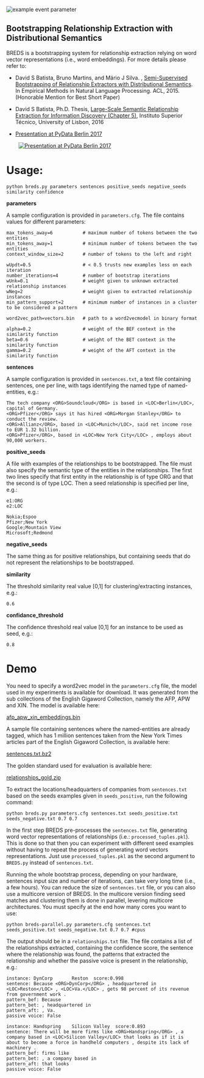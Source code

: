 ![example event parameter](https://github.com/davidsbatista/BREDS/actions/workflows/code_checks.yml/badge.svg?event=pull_request)

## Bootstrapping Relationship Extraction with Distributional Semantics

BREDS is a bootstrapping system for relationship extraction relying on word vector representations (i.e., word embeddings). For more details please refer to:

- David S Batista, Bruno Martins, and Mário J Silva. , [Semi-Supervised Bootstrapping of Relationship Extractors with Distributional Semantics](http://davidsbatista.net/assets/documents/publications/breds-emnlp_15.pdf). In Empirical Methods in Natural Language Processing. ACL, 2015. (Honorable Mention for Best Short Paper)

- David S Batista, Ph.D. Thesis, [Large-Scale Semantic Relationship Extraction for Information Discovery (Chapter 5)](http://davidsbatista.net/assets/documents/publications/dsbatista-phd-thesis-2016.pdf), Instituto Superior Técnico, University of Lisbon, 2016

- [Presentation at PyData Berlin 2017](https://www.youtube.com/watch?v=Ra15lX-wojg)

  &nbsp;&nbsp;[![Presentation at PyData Berlin 2017](https://img.youtube.com/vi/Ra15lX-wojg/default.jpg)](https://www.youtube.com/watch?v=Ra15lX-wojg)


Usage:
=====

    python breds.py parameters sentences positive_seeds negative_seeds similarity confidence

**parameters**

A sample configuration is provided in `parameters.cfg`. The file contains values for different parameters:

    max_tokens_away=6           # maximum number of tokens between the two entities
    min_tokens_away=1           # minimum number of tokens between the two entities
    context_window_size=2       # number of tokens to the left and right

    wUpdt=0.5                   # < 0.5 trusts new examples less on each iteration
    number_iterations=4         # number of bootstrap iterations
    wUnk=0.1                    # weight given to unknown extracted relationship instances
    wNeg=2                      # weight given to extracted relationship instances
    min_pattern_support=2       # minimum number of instances in a cluster to be considered a pattern

    word2vec_path=vectors.bin   # path to a word2vecmodel in binary format

    alpha=0.2                   # weight of the BEF context in the similarity function
    beta=0.6                    # weight of the BET context in the similarity function
    gamma=0.2                   # weight of the AFT context in the similarity function




**sentences**

A sample configuration is provided in `sentences.txt`, a text file containing sentences, one per line, with tags 
identifying the named type of named-entities, e.g.:
 
    The tech company <ORG>Soundcloud</ORG> is based in <LOC>Berlin</LOC>, capital of Germany.
    <ORG>Pfizer</ORG> says it has hired <ORG>Morgan Stanley</ORG> to conduct the review.
    <ORG>Allianz</ORG>, based in <LOC>Munich</LOC>, said net income rose to EUR 1.32 billion.
    <ORG>Pfizer</ORG>, based in <LOC>New York City</LOC> , employs about 90,000 workers.

**positive_seeds**

A file with examples of the relationships to be bootstrapped. The file must also specify the semantic type of the
entities in the relationships. The first two lines specify that first entity in the relationship is of type ORG
and that the second is of type LOC. Then a seed relationship is specified per line, e.g.:

    e1:ORG
    e2:LOC

    Nokia;Espoo
    Pfizer;New York
    Google;Mountain View
    Microsoft;Redmond

**negative_seeds**

The same thing as for positive relationships, but containing seeds that do not represent the relationships to be
bootstrapped.

**similarity**

The threshold similarity real value [0,1] for clustering/extracting instances, e.g.:

    0.6

**confidance_threshold**

The confidence threshold real value [0,1] for an instance to be used as seed, e.g.:

    0.8


Demo
====

You need to specify a word2vec model in the `parameters.cfg` file, the model used in my experiments is available for 
download. It was generated from the sub collections of the English Gigaword Collection, namely the AFP, APW and XIN. 
The model is available here: 

[afp_apw_xin_embeddings.bin](http://data.davidsbatista.net/afp_apw_xin_embeddings.bin)

A sample file containing sentences where the named-entities are already tagged, which has 1 million sentences taken 
from the New York Times articles part of the English Gigaword Collection, is available here: 

[sentences.txt.bz2](http://data.davidsbatista.net/sentences.txt.bz2)

The golden standard used for evaluation is available here: 

[relationships_gold.zip](http://data.davidsbatista.net/relationships_gold.zip)


To extract the locations/headquarters of companies from `sentences.txt` based on the seeds examples given in 
`seeds_positive`, run the following command: 

    python breds.py parameters.cfg sentences.txt seeds_positive.txt seeds_negative.txt 0.7 0.7

In the first step BREDS pre-processes the `sentences.txt` file, generating word vector representations of 
relationships (i.e.: `processed_tuples.pkl`). This is done so that then you can experiment with different seed 
examples without having to repeat the process of generating word vectors representations. Just use `processed_tuples.pkl`
as the second argument to `BREDS.py` instead of `sentences.txt`.

Running the whole bootstrap process, depending on your hardware, sentences input size and number of iterations, 
can take very long time (i.e., a few hours). You can reduce the size of `sentences.txt` file, or you can also use 
a multicore version of BREDS. In the multicore version finding seed matches and clustering them is done in parallel, 
levering multicore architectures. You must specify at the end how many cores you want to use:

    python breds-parallel.py parameters.cfg sentences.txt seeds_positive.txt seeds_negative.txt 0.7 0.7 #cpus

The output should be in a `relationships.txt` file. The file contains a list of the relationships extracted, 
containing the confidence score, the sentence where the relationship was found, the patterns that extracted the 
relationship and whether the passive voice is present in the relationship, e.g.:

    instance: DynCorp       Reston  score:0.998
    sentence: Because <ORG>DynCorp</ORG> , headquartered in <LOC>Reston</LOC> , <LOC>Va.</LOC> , gets 98 percent of its revenue from government work .
    pattern_bef: Because
    pattern_bet: , headquartered in
    pattern_aft: , Va.
    passive voice: False

    instance: Handspring    Silicon Valley  score:0.893
    sentence: There will be more firms like <ORG>Handspring</ORG> , a company based in <LOC>Silicon Valley</LOC> that looks as if it is about to become a force in handheld computers , despite its lack of machinery .
    pattern_bef: firms like
    pattern_bet: , a company based in
    pattern_aft: that looks
    passive voice: False
